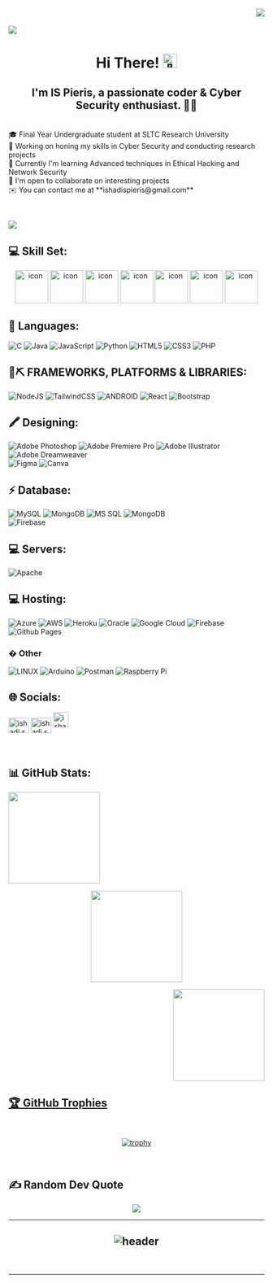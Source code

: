 <h2 align="right"><a href="https://visitcount.itsvg.in">
<img src="https://visitcount.itsvg.in/api?id=ishadiS&label=Profile%20Views&color=0&icon=5&pretty=true" />
</a></h2>

<a href="https://github.com/404"><img src="https://user-images.githubusercontent.com/73097560/115834477-dbab4500-a447-11eb-908a-139a6edaec5c.gif"></a>


# <p align="center">Hi There! <img src="https://github.com/wervlad/wervlad/assets/24524555/766d336d-b87d-44ba-807c-c51de2bc6b4d" width="28px" alt="👋"></h1>
</p>
<h2 align="center">I'm IS Pieris, a passionate coder & Cyber Security enthusiast. 👩‍💻</h2>     
<br>🎓 Final Year Undergraduate student at SLTC Research University
<br>🔭 Working on honing my skills in Cyber Security and conducting research projects
<br>🧠 Currently I'm learning Advanced techniques in Ethical Hacking and Network Security
<br>🤝 I'm open to collaborate on interesting projects
<br>✉️ You can contact me at **ishadispieris@gmail.com**
<br>
<br>

<a href="https://github.com/404"><img src="https://user-images.githubusercontent.com/73097560/115834477-dbab4500-a447-11eb-908a-139a6edaec5c.gif"></a>
<br/>
 ---
 
## 💻 Skill Set:
<div align="center">
<img src="https://techstack-generator.vercel.app/js-icon.svg" alt="icon" width="65" height="65" />
<img src="https://techstack-generator.vercel.app/cpp-icon.svg" alt="icon" width="65" height="65" />
<img src="https://techstack-generator.vercel.app/react-icon.svg" alt="icon" width="65" height="65" />
<img src="https://techstack-generator.vercel.app/python-icon.svg" alt="icon" width="65" height="65" />
<img src="https://techstack-generator.vercel.app/github-icon.svg" alt="icon" width="65" height="65" />
<img src="https://techstack-generator.vercel.app/mysql-icon.svg" alt="icon" width="65" height="65" />
<img src="https://techstack-generator.vercel.app/java-icon.svg" alt="icon" width="65" height="65" />
</div>


## 🚀 Languages:
![C](https://img.shields.io/badge/c-%2300599C.svg?style=for-the-badge&logo=c&logoColor=white) 
![Java](https://img.shields.io/badge/Java-ED8B00?style=for-the-badge&logo=openjdk&logoColor=white) 
![JavaScript](https://img.shields.io/badge/javascript-%23323330.svg?style=for-the-badge&logo=javascript&logoColor=%23F7DF1E) 
![Python](https://img.shields.io/badge/python-3670A0?style=for-the-badge&logo=python&logoColor=ffdd54) 
![HTML5](https://img.shields.io/badge/html5-%23E34F26.svg?style=for-the-badge&logo=html5&logoColor=white) 
![CSS3](https://img.shields.io/badge/css3-%231572B6.svg?style=for-the-badge&logo=css3&logoColor=white) 
![PHP](https://img.shields.io/badge/php-%23777BB4.svg?style=for-the-badge&logo=php&logoColor=white) 


## 🎨⛏ FRAMEWORKS, PLATFORMS & LIBRARIES:
![NodeJS](https://img.shields.io/badge/node.js-6DA55F?style=for-the-badge&logo=node.js&logoColor=white)
![TailwindCSS](https://img.shields.io/badge/tailwindcss-%2338B2AC.svg?style=for-the-badge&logo=tailwind-css&logoColor=white) 
![ANDROID](https://img.shields.io/badge/android-%2320232a.svg?style=for-the-badge&logo=android&logoColor=%a4c639) 
![React](https://img.shields.io/badge/react-%2320232a.svg?style=for-the-badge&logo=react&logoColor=%2361DAFB) 
![Bootstrap](https://img.shields.io/badge/bootstrap-%23563D7C.svg?style=for-the-badge&logo=bootstrap&logoColor=white) 


## 🖍 Designing:
![Adobe Photoshop](https://img.shields.io/badge/adobephotoshop-%2331A8FF.svg?style=for-the-badge&logo=adobephotoshop&logoColor=white) 
![Adobe Premiere Pro](https://img.shields.io/badge/Adobe%20Premiere%20Pro-9999FF.svg?style=for-the-badge&logo=Adobe%20Premiere%20Pro&logoColor=white) 
![Adobe Illustrator](https://img.shields.io/badge/adobeillustrator-%23FF9A00.svg?style=for-the-badge&logo=adobeillustrator&logoColor=white) 
![Adobe Dreamweaver](https://img.shields.io/badge/Adobe%20Dreamweaver-FF61F6.svg?style=for-the-badge&logo=Adobe%20Dreamweaver&logoColor=white) 	
![Figma](https://img.shields.io/badge/figma-%23F24E1E.svg?style=for-the-badge&logo=figma&logoColor=white) 
![Canva](https://img.shields.io/badge/Canva-%2300C4CC.svg?style=for-the-badge&logo=Canva&logoColor=white) 
  
  
## ⚡ Database:
![MySQL](https://img.shields.io/badge/mysql-%2300f.svg?style=for-the-badge&logo=mysql&logoColor=white) 
![MongoDB](https://img.shields.io/badge/MongoDB-%234ea94b.svg?style=for-the-badge&logo=mongodb&logoColor=white) 
![MS SQL](https://img.shields.io/badge/Microsoft_SQL_Server-CC2927?style=for-the-badge&logo=microsoft-sql-server&logoColor=white)
![MongoDB](https://img.shields.io/badge/MongoDB-%234ea94b.svg?style=for-the-badge&logo=mongodb&logoColor=white) 	
![Firebase](https://img.shields.io/badge/firebase-%23039BE5.svg?style=for-the-badge&logo=firebase) 

## 💻 Servers:
![Apache](https://img.shields.io/badge/apache-%23D42029.svg?style=for-the-badge&logo=apache&logoColor=white) 

## 💻 Hosting:
![Azure](https://img.shields.io/badge/azure-%230072C6.svg?style=for-the-badge&logo=azure-devops&logoColor=white) 
![AWS](https://img.shields.io/badge/AWS-%23FF9900.svg?style=for-the-badge&logo=amazon-aws&logoColor=white) 
![Heroku](https://img.shields.io/badge/heroku-%23430098.svg?style=for-the-badge&logo=heroku&logoColor=white) 
![Oracle](https://img.shields.io/badge/Oracle-F80000?style=for-the-badge&logo=oracle&logoColor=white) 
![Google Cloud](https://img.shields.io/badge/Google%20Cloud-%234285F4.svg?style=for-the-badge&logo=google-cloud&logoColor=white) 
![Firebase](https://img.shields.io/badge/firebase-%23039BE5.svg?style=for-the-badge&logo=firebase) 
![Github Pages](https://img.shields.io/badge/GitHub_pages-100000?style=for-the-badge&logo=github&logoColor=white)


### � Other
![LINUX](https://img.shields.io/badge/Linux-FCC624?style=for-the-badge&logo=linux&logoColor=black) 
![Arduino](https://img.shields.io/badge/-Arduino-00979D?style=for-the-badge&logo=Arduino&logoColor=white) 
![Postman](https://img.shields.io/badge/Postman-FF6C37?style=for-the-badge&logo=postman&logoColor=white) 
![Raspberry Pi](https://img.shields.io/badge/-RaspberryPi-C51A4A?style=for-the-badge&logo=Raspberry-Pi)
<br>


## 🌐 Socials:
<a href="https://facebook.com/ishadis.pieris.5" target="blank"><img align="center" src="https://raw.githubusercontent.com/rahuldkjain/github-profile-readme-generator/master/src/images/icons/Social/facebook.svg" alt="ishadi s pieris" height="30" width="40" /></a>
<a href="https://www.linkedin.com/in/ishadi-s-pieris-a464bb1a4" target="blank"><img align="center" src="https://raw.githubusercontent.com/rahuldkjain/github-profile-readme-generator/master/src/images/icons/Social/linked-in-alt.svg" alt="ishadi s pieris" height="30" width="40" /></a>
<a href="ishadispieris@gmail.com"><img alt="ishadiS" src="https://img.shields.io/badge/GMail-white?style=for-the-badge&logo=gmail" alt="ishadi s pieris" height="30" ></a>
<br><br><br>

<!--
<p align="left">
<a href="https://twitter.com/a" target="blank"><img align="center" src="https://raw.githubusercontent.com/rahuldkjain/github-profile-readme-generator/master/src/images/icons/Social/twitter.svg" alt="a" height="30" width="40" /></a>
<a href="https://stackoverflow.com/users/a" target="blank"><img align="center" src="https://raw.githubusercontent.com/rahuldkjain/github-profile-readme-generator/master/src/images/icons/Social/stack-overflow.svg" alt="a" height="30" width="40" /></a>
<a href="https://kaggle.com/aa" target="blank"><img align="center" src="https://raw.githubusercontent.com/rahuldkjain/github-profile-readme-generator/master/src/images/icons/Social/kaggle.svg" alt="aa" height="30" width="40" /></a>
<a href="https://medium.com/a" target="blank"><img align="center" src="https://raw.githubusercontent.com/rahuldkjain/github-profile-readme-generator/master/src/images/icons/Social/medium.svg" alt="a" height="30" width="40" /></a>
<a href="https://www.hackerrank.com/a" target="blank"><img align="center" src="https://raw.githubusercontent.com/rahuldkjain/github-profile-readme-generator/master/src/images/icons/Social/hackerrank.svg" alt="a" height="30" width="40" /></a>
<a href="https://www.hackerearth.com/@ishadis" target="blank"><img align="center" src="https://raw.githubusercontent.com/rahuldkjain/github-profile-readme-generator/master/src/images/icons/Social/hackerearth.svg" alt="@ishadis" height="30" width="40" /></a>
</p> 
-->

## 📊 GitHub Stats:

<p align="left">
<a href="https://github.com/ishadis"> <img height="180em" src="https://github-readme-stats.vercel.app/api?username=ishadiS&theme=tokyonight&hide_border=false&include_all_commits=true&count_private=true"/></p>
 
<p align="center">
<img height="180em" src="https://github-readme-streak-stats.herokuapp.com/?user=ishadiS&theme=tokyonight&hide_border=false"/> </p>

<p align="right">
<img height="180em" src="https://github-readme-stats.vercel.app/api/top-langs/?username=ishadiS&theme=tokyonight&hide_border=false&include_all_commits=false&count_private=false&layout=compact"> </p>


## 🏆 GitHub Trophies

<div  align="center">
<br>
 
[![trophy](https://github-profile-trophy.vercel.app/?username=ishadiS&theme=tokyonight&nocolumn=4&margin-w=15&margin-h=15)](https://github.com/ryo-ma/github-profile-trophy)
</div>
<br>
  
## ✍️ Random Dev Quote

<div align="center">

![](https://quotes-github-readme.vercel.app/api?type=horizontal&theme=radical)

</div>

  ---
 <h2 align="center">
  
![header](https://capsule-render.vercel.app/api?type=Waving&color=timeGradient&height=60&section=header&text=&&%E2%80%99%20&&&fontSize=90)
</h2>
<br>

<!-- Proudly created with GPRM ( https://gprm.itsvg.in ) -->


------------------------------------------------------------------------------

